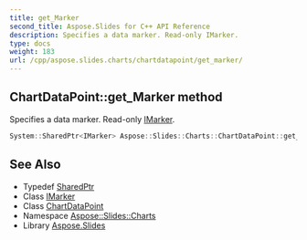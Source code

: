```yaml
---
title: get_Marker
second_title: Aspose.Slides for C++ API Reference
description: Specifies a data marker. Read-only IMarker.
type: docs
weight: 183
url: /cpp/aspose.slides.charts/chartdatapoint/get_marker/
---
```

## ChartDataPoint::get_Marker method


Specifies a data marker. Read-only [IMarker](../../imarker/).

```cpp
System::SharedPtr<IMarker> Aspose::Slides::Charts::ChartDataPoint::get_Marker() override
```

## See Also

* Typedef [SharedPtr](../../../system/sharedptr/)
* Class [IMarker](../../imarker/)
* Class [ChartDataPoint](../)
* Namespace [Aspose::Slides::Charts](../../)
* Library [Aspose.Slides](../../../)
